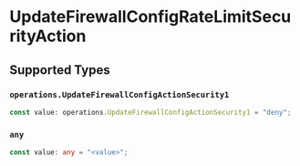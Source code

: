 # UpdateFirewallConfigRateLimitSecurityAction


## Supported Types

### `operations.UpdateFirewallConfigActionSecurity1`

```typescript
const value: operations.UpdateFirewallConfigActionSecurity1 = "deny";
```

### `any`

```typescript
const value: any = "<value>";
```


